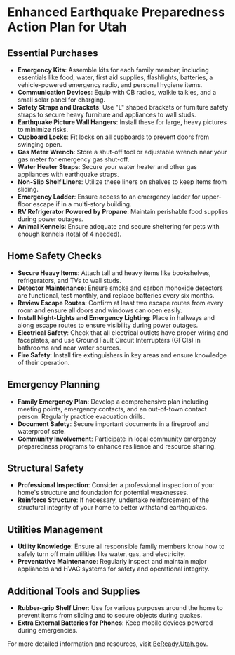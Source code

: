 # Enhanced Earthquake Preparedness Action Plan for Utah

## Essential Purchases
- **Emergency Kits**: Assemble kits for each family member, including essentials like food, water, first aid supplies, flashlights, batteries, a vehicle-powered emergency radio, and personal hygiene items.
- **Communication Devices**: Equip with CB radios, walkie talkies, and a small solar panel for charging.
- **Safety Straps and Brackets**: Use "L" shaped brackets or furniture safety straps to secure heavy furniture and appliances to wall studs.
- **Earthquake Picture Wall Hangers**: Install these for large, heavy pictures to minimize risks.
- **Cupboard Locks**: Fit locks on all cupboards to prevent doors from swinging open.
- **Gas Meter Wrench**: Store a shut-off tool or adjustable wrench near your gas meter for emergency gas shut-off.
- **Water Heater Straps**: Secure your water heater and other gas appliances with earthquake straps.
- **Non-Slip Shelf Liners**: Utilize these liners on shelves to keep items from sliding.
- **Emergency Ladder**: Ensure access to an emergency ladder for upper-floor escape if in a multi-story building.
- **RV Refrigerator Powered by Propane**: Maintain perishable food supplies during power outages.
- **Animal Kennels**: Ensure adequate and secure sheltering for pets with enough kennels (total of 4 needed).

## Home Safety Checks
- **Secure Heavy Items**: Attach tall and heavy items like bookshelves, refrigerators, and TVs to wall studs.
- **Detector Maintenance**: Ensure smoke and carbon monoxide detectors are functional, test monthly, and replace batteries every six months.
- **Review Escape Routes**: Confirm at least two escape routes from every room and ensure all doors and windows can open easily.
- **Install Night-Lights and Emergency Lighting**: Place in hallways and along escape routes to ensure visibility during power outages.
- **Electrical Safety**: Check that all electrical outlets have proper wiring and faceplates, and use Ground Fault Circuit Interrupters (GFCIs) in bathrooms and near water sources.
- **Fire Safety**: Install fire extinguishers in key areas and ensure knowledge of their operation.

## Emergency Planning
- **Family Emergency Plan**: Develop a comprehensive plan including meeting points, emergency contacts, and an out-of-town contact person. Regularly practice evacuation drills.
- **Document Safety**: Secure important documents in a fireproof and waterproof safe.
- **Community Involvement**: Participate in local community emergency preparedness programs to enhance resilience and resource sharing.

## Structural Safety
- **Professional Inspection**: Consider a professional inspection of your home's structure and foundation for potential weaknesses.
- **Reinforce Structure**: If necessary, undertake reinforcement of the structural integrity of your home to better withstand earthquakes.

## Utilities Management
- **Utility Knowledge**: Ensure all responsible family members know how to safely turn off main utilities like water, gas, and electricity.
- **Preventative Maintenance**: Regularly inspect and maintain major appliances and HVAC systems for safety and operational integrity.

## Additional Tools and Supplies
- **Rubber-grip Shelf Liner**: Use for various purposes around the home to prevent items from sliding and to secure objects during quakes.
- **Extra External Batteries for Phones**: Keep mobile devices powered during emergencies.

For more detailed information and resources, visit [BeReady.Utah.gov](https://beready.utah.gov).



























